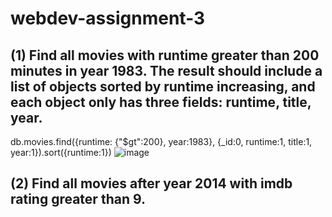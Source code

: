 # webdev-assignment-3

## (1) Find all movies with runtime greater than 200 minutes in year 1983. The result should include a list of objects sorted by runtime increasing, and each object only has three fields: runtime, title, year. 

db.movies.find({runtime: {"$gt":200}, year:1983}, {_id:0, runtime:1, title:1, year:1}).sort({runtime:1})
![image](https://github.com/user-attachments/assets/4ee7ecba-e3f4-41ea-b29c-9064fab38a77)


## (2) Find all movies after year 2014 with imdb rating greater than 9. 


